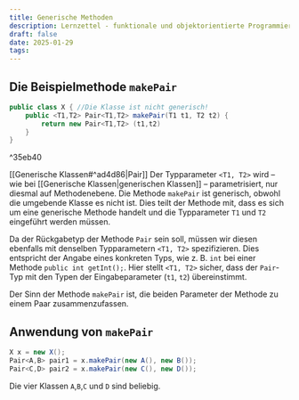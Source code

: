 ```yaml
---
title: Generische Methoden
description: Lernzettel - funktionale und objektorientierte Programmierung
draft: false
date: 2025-01-29
tags:
---
```


## Die Beispielmethode `makePair`

```java
public class X { //Die Klasse ist nicht generisch!
	public <T1,T2> Pair<T1,T2> makePair(T1 t1, T2 t2) {
		return new Pair<T1,T2> (t1,t2)
	}
}
```

^35eb40

[[Generische Klassen#^ad4d86|Pair]]
Der Typparameter `<T1, T2>` wird – wie bei [[Generische Klassen|generischen Klassen]] – parametrisiert, nur diesmal auf Methodenebene. Die Methode `makePair` ist generisch, obwohl die umgebende Klasse es nicht ist. Dies teilt der Methode mit, dass es sich um eine generische Methode handelt und die Typparameter `T1` und `T2` eingeführt werden müssen. 

Da der Rückgabetyp der Methode `Pair` sein soll, müssen wir diesen ebenfalls mit denselben Typparametern `<T1, T2>` spezifizieren. Dies entspricht der Angabe eines konkreten Typs, wie z. B. `int` bei einer Methode `public int getInt();`. Hier stellt `<T1, T2>` sicher, dass der `Pair`-Typ mit den Typen der Eingabeparameter (`t1`, `t2`) übereinstimmt.

Der Sinn der Methode `makePair` ist, die beiden Parameter der Methode zu einem Paar zusammenzufassen.
## Anwendung von `makePair`
```java
X x = new X();
Pair<A,B> pair1 = x.makePair(new A(), new B());
Pair<C,D> pair2 = x.makePair(new C(), new D());
```
Die vier Klassen `A`,`B`,`C` und `D` sind beliebig. 